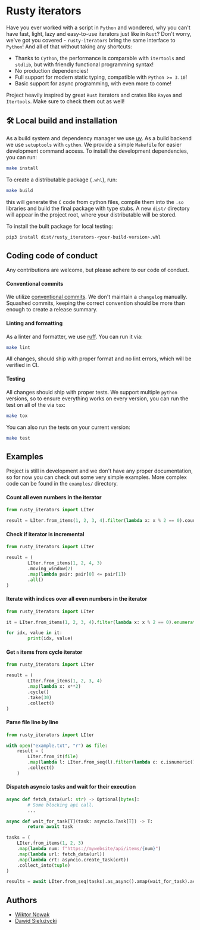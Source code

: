 # Rusty iterators

Have you ever worked with a script in `Python` and wondered, why you can't have fast, light, lazy and easy-to-use iterators just like in `Rust`? Don't worry, we've got you covered - `rusty-iterators` bring the same interface to `Python`! And all of that without taking any shortcuts:

- Thanks to `Cython`, the performance is comparable with `itertools` and `stdlib`, but with friendly functional programming syntax!
- No production dependencies!
- Full support for modern static typing, compatible with `Python >= 3.10`!
- Basic support for async programming, with even more to come!

Project heavily inspired by great `Rust` iterators and crates like `Rayon` and `Itertools`. Make sure to check them out as well!

## 🛠 Local build and installation

As a build system and dependency manager we use [uv](https://docs.astral.sh/uv/getting-started/installation/). As a build backend we use `setuptools` with `cython`. We provide a simple `Makefile` for easier development command access. To install the development dependencies, you can run:

```bash
make install
```

To create a distributable package (`.whl`), run:

```bash
make build
```

this will generate the `C` code from cython files, compile them into the `.so` libraries and build the final package with type stubs. A new `dist/` directory will appear in the project root, where your distributable will be stored.

To install the built package for local testing:

```bash
pip3 install dist/rusty_iterators-<your-build-version>.whl
```

## Coding code of conduct

Any contributions are welcome, but please adhere to our code of conduct.

#### Conventional commits

We utilize [conventional commits](https://gist.github.com/qoomon/5dfcdf8eec66a051ecd85625518cfd13). We don't maintain a `changelog` manually. Squashed commits, keeping the correct convention should be more than enough to create a release summary.

#### Linting and formatting

As a linter and formatter, we use [ruff](https://docs.astral.sh/ruff/). You can run it via:

```bash
make lint
```

All changes, should ship with proper format and no lint errors, which will be verified in CI.

#### Testing

All changes should ship with proper tests. We support multiple `python` versions, so to ensure everything works on every version, you can run the test on all of the via `tox`:

```bash
make tox
```

You can also run the tests on your current version:

```bash
make test
```

## Examples

Project is still in development and we don't have any proper documentation, so for now you can check out some very simple examples. More complex code can be found in the `examples/` directory.

#### Count all even numbers in the iterator

```python
from rusty_iterators import LIter

result = LIter.from_items(1, 2, 3, 4).filter(lambda x: x % 2 == 0).count()
```

#### Check if iterator is incremental

```python
from rusty_iterators import LIter

result = (
        LIter.from_items(1, 2, 4, 3)
        .moving_window(2)
        .map(lambda pair: pair[0] <= pair[1])
        .all()
)
```

#### Iterate with indices over all even numbers in the iterator

```python
from rusty_iterators import LIter

it = LIter.from_items(1, 2, 3, 4).filter(lambda x: x % 2 == 0).enumerate()

for idx, value in it:
        print(idx, value)
```

#### Get `n` items from cycle iterator

```python
from rusty_iterators import LIter

result = (
        LIter.from_items(1, 2, 3, 4)
        .map(lambda x: x**2)
        .cycle()
        .take(30)
        .collect()
)
```

#### Parse file line by line

```python
from rusty_iterators import LIter

with open("example.txt", "r") as file:
    result = (
        LIter.from_it(file)
        .map(lambda l: LIter.from_seq(l).filter(lambda c: c.isnumeric()).map(lambda c: int(c)).collect())
        .collect()
    )
```

#### Dispatch asyncio tasks and wait for their execution

```python
async def fetch_data(url: str) -> Optional[bytes]:
        # Some blocking api call.
        ...

async def wait_for_task[T](task: asyncio.Task[T]) -> T:
        return await task

tasks = (
    LIter.from_items(1, 2, 3)
    .map(lambda num: f"https://mywebsite/api/items/{num}")
    .map(lambda url: fetch_data(url))
    .map(lambda crt: asyncio.create_task(crt))
    .collect_into(tuple)
)

results = await LIter.from_seq(tasks).as_async().amap(wait_for_task).acollect()
```

## Authors

- [Wiktor Nowak](@uncommon-nickname)
- [Dawid Sielużycki](@Leghart)

